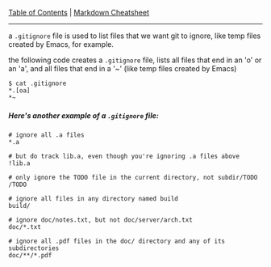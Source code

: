 [Table of Contents](../README.md) | [Markdown Cheatsheet](/Markdown%20Cheatsheet.md)
___

a `.gitignore` file is used to list files that we want git to ignore, like temp files created by Emacs, for example.

the following code creates a `.gitignore` file, lists all files that end in an 'o' or an 'a', and all files that end in a '~' (like temp files created by Emacs)


```console
$ cat .gitignore
*.[oa]
*~
```

##### Here's another example of a `.gitignore` file:

```
# ignore all .a files
*.a

# but do track lib.a, even though you're ignoring .a files above
!lib.a

# only ignore the TODO file in the current directory, not subdir/TODO
/TODO

# ignore all files in any directory named build
build/

# ignore doc/notes.txt, but not doc/server/arch.txt
doc/*.txt

# ignore all .pdf files in the doc/ directory and any of its subdirectories
doc/**/*.pdf
```
